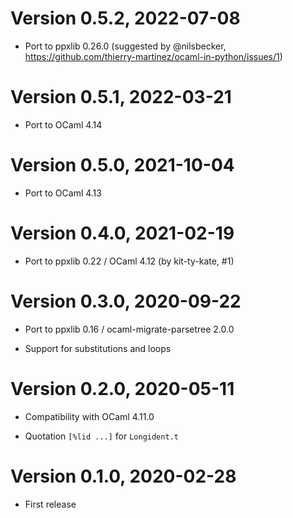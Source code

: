 # Version 0.5.2, 2022-07-08

- Port to ppxlib 0.26.0
  (suggested by @nilsbecker, https://github.com/thierry-martinez/ocaml-in-python/issues/1)

# Version 0.5.1, 2022-03-21

- Port to OCaml 4.14

# Version 0.5.0, 2021-10-04

- Port to OCaml 4.13

# Version 0.4.0, 2021-02-19

- Port to ppxlib 0.22 / OCaml 4.12 (by kit-ty-kate, #1)

# Version 0.3.0, 2020-09-22

- Port to ppxlib 0.16 / ocaml-migrate-parsetree 2.0.0

- Support for substitutions and loops

# Version 0.2.0, 2020-05-11

- Compatibility with OCaml 4.11.0

- Quotation `[%lid ...]` for `Longident.t`

# Version 0.1.0, 2020-02-28

- First release
